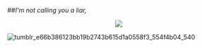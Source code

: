 ##*I'm not calling you a liar,*

<p align="center">
  <img src="tumblr_e66b386123bb19b2743b615d1a0558f3_554f4b04_540](https://github.com/user-attachments/assets/b872fa83-6d3e-4cff-915d-c42bcba132a9" />
</p>

![tumblr_e66b386123bb19b2743b615d1a0558f3_554f4b04_540](https://github.com/user-attachments/assets/b872fa83-6d3e-4cff-915d-c42bcba132a9)
